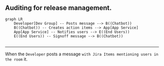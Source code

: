 
## Auditing for release management.

```mermaid
graph LR
    Developer[Dev Group] -- Posts message --> B((Chatbot))
    B((Chatbot)) -- Creates action items --> App[App Service]
    App[App Service] -- Notifies users --> E((End Users))
    E((End Users)) -- Signoff message --> B((Chatbot))
    
```
***

When the `Developer` posts a message `with Jira Items mentioning users in the room` it.